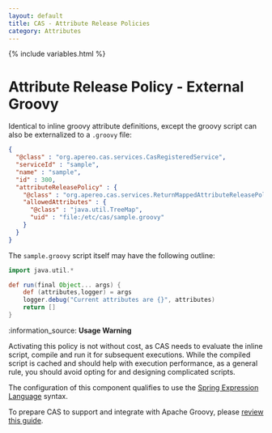```yaml
---
layout: default
title: CAS - Attribute Release Policies
category: Attributes
---
```


{% include variables.html %}

# Attribute Release Policy - External Groovy

Identical to inline groovy attribute definitions, except the groovy script can 
also be externalized to a `.groovy` file:

```json
{
  "@class" : "org.apereo.cas.services.CasRegisteredService",
  "serviceId" : "sample",
  "name" : "sample",
  "id" : 300,
  "attributeReleasePolicy" : {
    "@class" : "org.apereo.cas.services.ReturnMappedAttributeReleasePolicy",
    "allowedAttributes" : {
      "@class" : "java.util.TreeMap",
      "uid" : "file:/etc/cas/sample.groovy"
    }
  }
}
```

The `sample.groovy` script itself may have the following outline:

```groovy
import java.util.*

def run(final Object... args) {
    def (attributes,logger) = args
    logger.debug("Current attributes are {}", attributes)
    return []
}
```         

<div class="alert alert-info">:information_source: <strong>Usage Warning</strong><p>Activating this policy is not without cost,
as CAS needs to evaluate the inline script, compile and run it for subsequent executions. While the compiled
script is cached and should help with execution performance, as a general rule, you should avoid opting
for and designing complicated scripts.</p></div>

The configuration of this component qualifies to use the [Spring Expression Language](../configuration/Configuration-Spring-Expressions.html) syntax.

To prepare CAS to support and integrate with Apache Groovy, please [review this guide](../integration/Apache-Groovy-Scripting.html).
